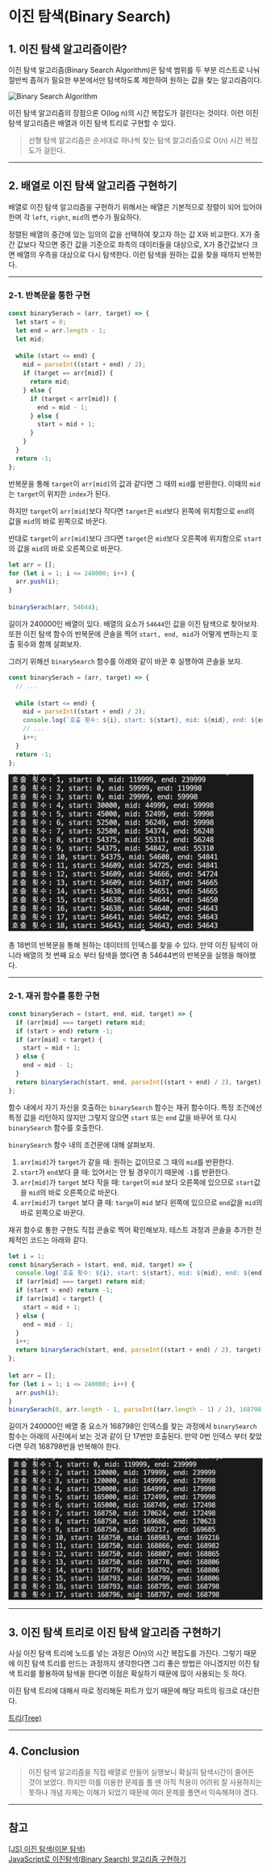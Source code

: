 # 이진 탐색(Binary Search)

## 1. 이진 탐색 알고리즘이란?

이진 탐색 알고리즘(Binary Search Algorithm)은 탐색 범위를 두 부분 리스트로 나눠 절반씩 좁혀가 필요한
부분에서만 탐색하도록 제한하여 원하는 값을 찾는 알고리즘이다.

![Binary Search Algorithm](https://velog.velcdn.com/images%2Fdevjade%2Fpost%2F8f61bd71-f637-4641-9521-17dd99cd5223%2Fimage.png)

이진 탐색 알고리즘의 장점으론 O(log n)의 시간 복잡도가 걸린다는 것이다.
이런 이진 탐색 알고리즘은 배열과 이진 탐색 트리로 구현할 수 있다.

> 선형 탐색 알고리즘은 순서대로 하나씩 찾는 탐색 알고리즘으로 O(n) 시간 복잡도가 걸린다.

---

## 2. 배열로 이진 탐색 알고리즘 구현하기

배열로 이진 탐색 알고리즘을 구현하기 위해서는 배열은 기본적으로 정렬이 되어 있어야 한며 각 `left`, `right`,
`mid`의 변수가 필요하다.

정렬된 배열의 중간에 있는 임의의 값을 선택하여 찾고자 하는 값 X와 비교한다. X가 중간 값보다 작으면 중간 값을 기준으로
좌측의 데이터들을 대상으로, X가 중간값보다 크면 배열의 우측을 대상으로 다시 탐색한다. 이런 탐색을
원하는 값을 찾을 때까지 반복한다.

---

### 2-1. 반복문을 통한 구현

```javascript
const binarySerach = (arr, target) => {
  let start = 0;
  let end = arr.length - 1;
  let mid;

  while (start <= end) {
    mid = parseInt((start + end) / 2);
    if (target == arr[mid]) {
      return mid;
    } else {
      if (target < arr[mid]) {
        end = mid - 1;
      } else {
        start = mid + 1;
      }
    }
  }
  return -1;
};
```

반복문을 통해 `target`이 `arr[mid]`의 값과 같다면 그 때의 `mid`를 반환한다. 이때의 `mid`는 `target`이
위치한 `index`가 된다.

하지만 `target`이 `arr[mid]`보다 작다면 `target`은 `mid`보다 왼쪽에 위치함으로 `end`의 값을 `mid`의
바로 왼쪽으로 바꾼다.

반대로 `target`이 `arr[mid]`보다 크다면 `target`은 `mid`보다 오른쪽에 위치함으로 `start`의 값을 `mid`의
바로 오른쪽으로 바꾼다.

```javascript
let arr = [];
for (let i = 1; i <= 240000; i++) {
  arr.push(i);
}

binarySerach(arr, 54644);
```

길이가 240000인 배열이 있다. 배열의 요소가 `54644`인 값을 이진 탐색으로 찾아보자. 또한 이진 탐색 함수의
반복문에 콘솔을 찍어 `start, end, mid`가 어떻게 변하는지 호출 횟수와 함께 살펴보자.

그러기 위해선 `binarySearch` 함수를 아래와 같이 바꾼 후 실행하여 콘솔을 보자.

```javascript
const binarySerach = (arr, target) => {
  // ...

  while (start <= end) {
    mid = parseInt((start + end) / 2);
    console.log(`호출 횟수: ${i}, start: ${start}, mid: ${mid}, end: ${end}`);
    // ...
    i++;
  }
  return -1;
};
```

![BinarySearch1](/image/DataStructureAlgorithm/Algorithm/BinarySearch/binarySearch1.png)

총 18번의 반복문을 통해 원하는 데이터의 인덱스를 찾을 수 있다. 만약 이진 탐색이 아니라 배열의 첫 번째 요소 부터
탐색을 했다면 총 54644번의 반복문을 실행을 해야했다.

---

### 2-1. 재귀 함수를 통한 구현

```javascript
const binarySerach = (start, end, mid, target) => {
  if (arr[mid] === target) return mid;
  if (start > end) return -1;
  if (arr[mid] < target) {
    start = mid + 1;
  } else {
    end = mid - 1;
  }
  return binarySerach(start, end, parseInt((start + end) / 2), target);
};
```

함수 내에서 자기 자신을 호출하는 `binarySearch` 함수는 재귀 함수이다. 특정 조건에선 특정 값을 리턴하지 않지만
그렇지 않으면 `start` 또는 `end` 값을 바꾸어 또 다시 `binarySearch` 함수를 호출한다.

`binarySearch` 함수 내의 조건문에 대해 살펴보자.

1. `arr[mid]`가 `target`가 같을 때: 원하는 값이므로 그 때의 `mid`를 반환한다.
2. `start`가 `end`보다 클 때: 있어서는 안 될 경우이기 때문에 `-1`를 반환한다.
3. `arr[mid]`가 `target` 보다 작을 때: `target`이 `mid` 보다 오른쪽에 있으므로 `start`값을 `mid`의 바로 오른쪽으로 바꾼다.
4. `arr[mid]`가 `target` 보다 클 때: `targe`이 `mid` 보다 왼쪽에 있으므로 `end`값을 `mid`의 바로 왼쪽으로 바꾼다.

재귀 함수로 통한 구현도 직접 콘솔로 찍어 확인해보자. 테스트 과정과 콘솔을 추가한 전체적인 코드는 아래와 같다.

```javascript
let i = 1;
const binarySerach = (start, end, mid, target) => {
  console.log(`호출 횟수: ${i}, start: ${start}, mid: ${mid}, end: ${end}`);
  if (arr[mid] === target) return mid;
  if (start > end) return -1;
  if (arr[mid] < target) {
    start = mid + 1;
  } else {
    end = mid - 1;
  }
  i++;
  return binarySerach(start, end, parseInt((start + end) / 2), target);
};

let arr = [];
for (let i = 1; i <= 240000; i++) {
  arr.push(i);
}
binarySerach(0, arr.length - 1, parseInt((arr.length - 1) / 2), 168798);
```

길이가 240000인 배열 중 요소가 168798인 인덱스를 찾는 과정에서 `binarySearch` 함수는 아래의 사진에서 보는 것과 같이
단 17번만 호출된다. 만약 0번 인덱스 부터 찾았다면 무려 168798번을 반복해야 한다.

![BinarySearch2](/image/DataStructureAlgorithm/Algorithm/BinarySearch/binarySearch2.png)

---

## 3. 이진 탐색 트리로 이진 탐색 알고리즘 구현하기

사실 이진 탐색 트리에 노드를 넣는 과정은 O(n)의 시간 복잡도를 가진다. 그렇기 때문에 이진 탐색 트리를 만드는 과정까지 생각한다면
그리 좋은 방법은 아니겠지만 이진 탐색 트리를 활용하여 탐색을 한다면 이점은 확실하기 때문에 많이 사용되는 듯 하다.

이진 탐색 트리에 대해서 따로 정리해둔 파트가 있기 때문에 해당 파트의 링크로 대신한다.

[트리(Tree)](DataStructureAlgorithm/DataStructure/Tree.md)

---

## 4. Conclusion

> 이진 탐색 알고리즘을 직접 배열로 만들어 실행보니 확실히 탐색시간이 줄어든 것이 보였다. 하지만
> 이를 이용한 문제를 풀 땐 아직 적용이 어려워 잘 사용하지는 못하나 개념 자체는 이해가 되었기 때문에
> 여러 문제를 풀면서 익숙해져야 겠다.

---

## 참고

[[JS] 이진 탐색(이분 탐색)](https://gurtn.tistory.com/94)  
[JavaScript로 이진탐색(Binary Search) 알고리즘 구현하기](https://velog.io/@devjade/%EC%9D%B4%EC%A7%84%ED%83%90%EC%83%89-binary-search)
